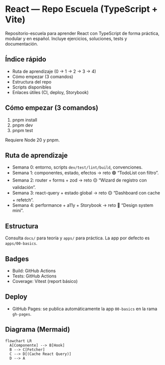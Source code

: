 # React — Repo Escuela (TypeScript + Vite)

Repositorio-escuela para aprender React con TypeScript de forma práctica, modular y en español. Incluye ejercicios, soluciones, tests y documentación.

## Índice rápido

- Ruta de aprendizaje (0 → 1 → 2 → 3 → 4)
- Cómo empezar (3 comandos)
- Estructura del repo
- Scripts disponibles
- Enlaces útiles (CI, deploy, Storybook)

## Cómo empezar (3 comandos)

1. pnpm install
2. pnpm dev
3. pnpm test

Requiere Node 20 y pnpm.

## Ruta de aprendizaje

- Semana 0: entorno, scripts `dev/test/lint/build`, convenciones.
- Semana 1: componentes, estado, efectos → reto 🟢 “TodoList con filtro”.
- Semana 2: router + forms + zod → reto 🟡 “Wizard de registro con validación”.
- Semana 3: react-query + estado global → reto 🟡 “Dashboard con cache + refetch”.
- Semana 4: performance + a11y + Storybook → reto 🔴 “Design system mini”.

## Estructura

Consulta `docs/` para teoría y `apps/` para práctica. La app por defecto es `apps/00-basics`.

## Badges

- Build: GitHub Actions
- Tests: GitHub Actions
- Coverage: Vitest (report básico)

## Deploy

- GitHub Pages: se publica automáticamente la app `00-basics` en la rama `gh-pages`.

## Diagrama (Mermaid)

```mermaid
flowchart LR
  A[Componente] --> B[Hook]
  B --> C[Fetcher]
  C --> D[(Cache React Query)]
  D --> A
```

